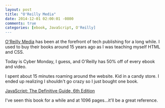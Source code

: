 ```yaml
---
layout: post
title: "O'Reilly Media"
date: 2014-12-01 02:00:01 -0800
comments: true
categories: [ebook, JavaScript, O'Reilly]
---
```

[O'Reilly Media](http://www.oreilly.com/) has been at the forefront of tech publishing for a long while. I used to buy their books around 15 years ago as I was teaching myself HTML and CSS.

Today is Cyber Monday, I guess, and O'Reilly has 50% off of every ebook and video.

I spent about 15 minutes roaming around the website. Kid in a candy store. I ended up realizing I shouldn't go crazy so I just bought one book.

[JavaScript: The Definitive Guide, 6th Edition](http://shop.oreilly.com/product/9780596805531.do)

I've seen this book for a while and at 1096 pages...it'll be a great reference. 
